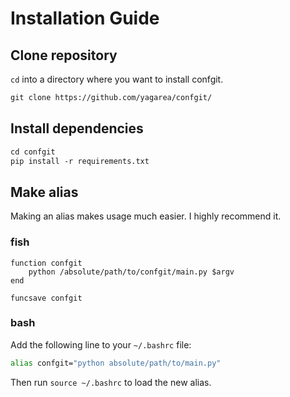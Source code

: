 # Installation Guide

## Clone repository

`cd` into a directory where you want to install confgit.

```txt
git clone https://github.com/yagarea/confgit/
```

## Install dependencies

```txt
cd confgit
pip install -r requirements.txt
```

## Make alias

Making an alias makes usage much easier. I highly recommend it.

### fish

```fish
function confgit
	python /absolute/path/to/confgit/main.py $argv
end

funcsave confgit
```

### bash

Add the following line to your `~/.bashrc` file:

```bash
alias confgit="python absolute/path/to/main.py"
```

Then run `source ~/.bashrc` to load the new alias.
